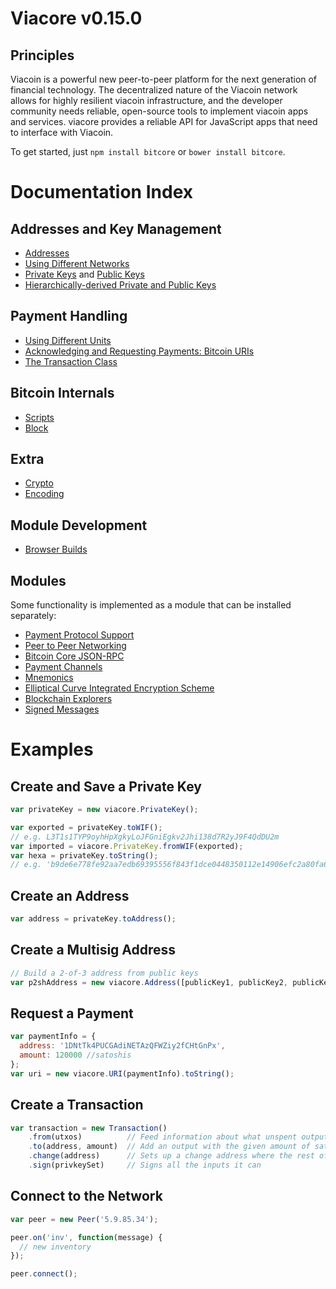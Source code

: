 # Viacore v0.15.0

## Principles

Viacoin is a powerful new peer-to-peer platform for the next generation of financial technology. The decentralized nature of the Viacoin network allows for highly resilient viacoin infrastructure, and the developer community needs reliable, open-source tools to implement viacoin apps and services. viacore provides a reliable API for JavaScript apps that need to interface with Viacoin.

To get started, just `npm install bitcore` or `bower install bitcore`.

# Documentation Index

## Addresses and Key Management

* [Addresses](address.md)
* [Using Different Networks](networks.md)
* [Private Keys](privatekey.md) and [Public Keys](publickey.md)
* [Hierarchically-derived Private and Public Keys](hierarchical.md)

## Payment Handling
* [Using Different Units](unit.md)
* [Acknowledging and Requesting Payments: Bitcoin URIs](uri.md)
* [The Transaction Class](transaction.md)

## Bitcoin Internals
* [Scripts](script.md)
* [Block](block.md)

## Extra
* [Crypto](crypto.md)
* [Encoding](encoding.md)

## Module Development
* [Browser Builds](browser.md)

## Modules

Some functionality is implemented as a module that can be installed separately:

* [Payment Protocol Support](https://github.com/viacoin/viacore-payment-protocol)
* [Peer to Peer Networking](https://github.com/viacoin/viacore-p2p)
* [Bitcoin Core JSON-RPC](https://github.com/viacoin/bitcoind-rpc)
* [Payment Channels](https://github.com/viacoin/viacore-channel)
* [Mnemonics](https://github.com/viacoin/viacore-mnemonic)
* [Elliptical Curve Integrated Encryption Scheme](https://github.com/viacoin/viacore-ecies)
* [Blockchain Explorers](https://github.com/viacoin/viacore-explorers)
* [Signed Messages](https://github.com/viacoin/viacore-message)

# Examples

## Create and Save a Private Key

```javascript
var privateKey = new viacore.PrivateKey();

var exported = privateKey.toWIF();
// e.g. L3T1s1TYP9oyhHpXgkyLoJFGniEgkv2Jhi138d7R2yJ9F4QdDU2m
var imported = viacore.PrivateKey.fromWIF(exported);
var hexa = privateKey.toString();
// e.g. 'b9de6e778fe92aa7edb69395556f843f1dce0448350112e14906efc2a80fa61a'
```

## Create an Address

```javascript
var address = privateKey.toAddress();
```

## Create a Multisig Address

```javascript
// Build a 2-of-3 address from public keys
var p2shAddress = new viacore.Address([publicKey1, publicKey2, publicKey3], 2);
```

## Request a Payment

```javascript
var paymentInfo = {
  address: '1DNtTk4PUCGAdiNETAzQFWZiy2fCHtGnPx',
  amount: 120000 //satoshis
};
var uri = new viacore.URI(paymentInfo).toString();
```

## Create a Transaction

```javascript
var transaction = new Transaction()
    .from(utxos)          // Feed information about what unspent outputs one can use
    .to(address, amount)  // Add an output with the given amount of satoshis
    .change(address)      // Sets up a change address where the rest of the funds will go
    .sign(privkeySet)     // Signs all the inputs it can
```

## Connect to the Network

```javascript
var peer = new Peer('5.9.85.34');

peer.on('inv', function(message) {
  // new inventory
});

peer.connect();
```

